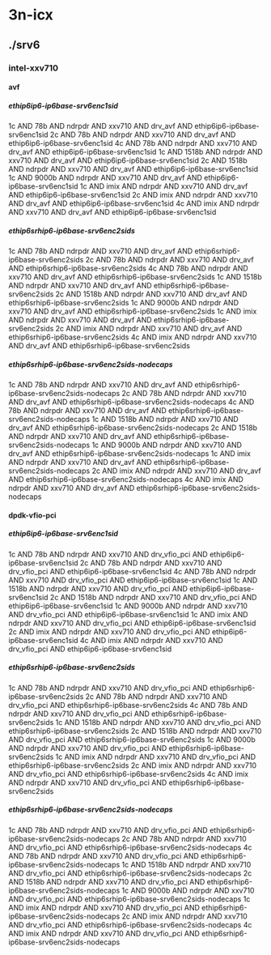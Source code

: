 # 3n-icx
## ./srv6
### intel-xxv710
#### avf
##### ethip6ip6-ip6base-srv6enc1sid
1c AND 78b AND ndrpdr AND xxv710 AND drv_avf AND ethip6ip6-ip6base-srv6enc1sid
2c AND 78b AND ndrpdr AND xxv710 AND drv_avf AND ethip6ip6-ip6base-srv6enc1sid
4c AND 78b AND ndrpdr AND xxv710 AND drv_avf AND ethip6ip6-ip6base-srv6enc1sid
1c AND 1518b AND ndrpdr AND xxv710 AND drv_avf AND ethip6ip6-ip6base-srv6enc1sid
2c AND 1518b AND ndrpdr AND xxv710 AND drv_avf AND ethip6ip6-ip6base-srv6enc1sid
1c AND 9000b AND ndrpdr AND xxv710 AND drv_avf AND ethip6ip6-ip6base-srv6enc1sid
1c AND imix AND ndrpdr AND xxv710 AND drv_avf AND ethip6ip6-ip6base-srv6enc1sid
2c AND imix AND ndrpdr AND xxv710 AND drv_avf AND ethip6ip6-ip6base-srv6enc1sid
4c AND imix AND ndrpdr AND xxv710 AND drv_avf AND ethip6ip6-ip6base-srv6enc1sid
##### ethip6srhip6-ip6base-srv6enc2sids
1c AND 78b AND ndrpdr AND xxv710 AND drv_avf AND ethip6srhip6-ip6base-srv6enc2sids
2c AND 78b AND ndrpdr AND xxv710 AND drv_avf AND ethip6srhip6-ip6base-srv6enc2sids
4c AND 78b AND ndrpdr AND xxv710 AND drv_avf AND ethip6srhip6-ip6base-srv6enc2sids
1c AND 1518b AND ndrpdr AND xxv710 AND drv_avf AND ethip6srhip6-ip6base-srv6enc2sids
2c AND 1518b AND ndrpdr AND xxv710 AND drv_avf AND ethip6srhip6-ip6base-srv6enc2sids
1c AND 9000b AND ndrpdr AND xxv710 AND drv_avf AND ethip6srhip6-ip6base-srv6enc2sids
1c AND imix AND ndrpdr AND xxv710 AND drv_avf AND ethip6srhip6-ip6base-srv6enc2sids
2c AND imix AND ndrpdr AND xxv710 AND drv_avf AND ethip6srhip6-ip6base-srv6enc2sids
4c AND imix AND ndrpdr AND xxv710 AND drv_avf AND ethip6srhip6-ip6base-srv6enc2sids
##### ethip6srhip6-ip6base-srv6enc2sids-nodecaps
1c AND 78b AND ndrpdr AND xxv710 AND drv_avf AND ethip6srhip6-ip6base-srv6enc2sids-nodecaps
2c AND 78b AND ndrpdr AND xxv710 AND drv_avf AND ethip6srhip6-ip6base-srv6enc2sids-nodecaps
4c AND 78b AND ndrpdr AND xxv710 AND drv_avf AND ethip6srhip6-ip6base-srv6enc2sids-nodecaps
1c AND 1518b AND ndrpdr AND xxv710 AND drv_avf AND ethip6srhip6-ip6base-srv6enc2sids-nodecaps
2c AND 1518b AND ndrpdr AND xxv710 AND drv_avf AND ethip6srhip6-ip6base-srv6enc2sids-nodecaps
1c AND 9000b AND ndrpdr AND xxv710 AND drv_avf AND ethip6srhip6-ip6base-srv6enc2sids-nodecaps
1c AND imix AND ndrpdr AND xxv710 AND drv_avf AND ethip6srhip6-ip6base-srv6enc2sids-nodecaps
2c AND imix AND ndrpdr AND xxv710 AND drv_avf AND ethip6srhip6-ip6base-srv6enc2sids-nodecaps
4c AND imix AND ndrpdr AND xxv710 AND drv_avf AND ethip6srhip6-ip6base-srv6enc2sids-nodecaps
#### dpdk-vfio-pci
##### ethip6ip6-ip6base-srv6enc1sid
1c AND 78b AND ndrpdr AND xxv710 AND drv_vfio_pci AND ethip6ip6-ip6base-srv6enc1sid
2c AND 78b AND ndrpdr AND xxv710 AND drv_vfio_pci AND ethip6ip6-ip6base-srv6enc1sid
4c AND 78b AND ndrpdr AND xxv710 AND drv_vfio_pci AND ethip6ip6-ip6base-srv6enc1sid
1c AND 1518b AND ndrpdr AND xxv710 AND drv_vfio_pci AND ethip6ip6-ip6base-srv6enc1sid
2c AND 1518b AND ndrpdr AND xxv710 AND drv_vfio_pci AND ethip6ip6-ip6base-srv6enc1sid
1c AND 9000b AND ndrpdr AND xxv710 AND drv_vfio_pci AND ethip6ip6-ip6base-srv6enc1sid
1c AND imix AND ndrpdr AND xxv710 AND drv_vfio_pci AND ethip6ip6-ip6base-srv6enc1sid
2c AND imix AND ndrpdr AND xxv710 AND drv_vfio_pci AND ethip6ip6-ip6base-srv6enc1sid
4c AND imix AND ndrpdr AND xxv710 AND drv_vfio_pci AND ethip6ip6-ip6base-srv6enc1sid
##### ethip6srhip6-ip6base-srv6enc2sids
1c AND 78b AND ndrpdr AND xxv710 AND drv_vfio_pci AND ethip6srhip6-ip6base-srv6enc2sids
2c AND 78b AND ndrpdr AND xxv710 AND drv_vfio_pci AND ethip6srhip6-ip6base-srv6enc2sids
4c AND 78b AND ndrpdr AND xxv710 AND drv_vfio_pci AND ethip6srhip6-ip6base-srv6enc2sids
1c AND 1518b AND ndrpdr AND xxv710 AND drv_vfio_pci AND ethip6srhip6-ip6base-srv6enc2sids
2c AND 1518b AND ndrpdr AND xxv710 AND drv_vfio_pci AND ethip6srhip6-ip6base-srv6enc2sids
1c AND 9000b AND ndrpdr AND xxv710 AND drv_vfio_pci AND ethip6srhip6-ip6base-srv6enc2sids
1c AND imix AND ndrpdr AND xxv710 AND drv_vfio_pci AND ethip6srhip6-ip6base-srv6enc2sids
2c AND imix AND ndrpdr AND xxv710 AND drv_vfio_pci AND ethip6srhip6-ip6base-srv6enc2sids
4c AND imix AND ndrpdr AND xxv710 AND drv_vfio_pci AND ethip6srhip6-ip6base-srv6enc2sids
##### ethip6srhip6-ip6base-srv6enc2sids-nodecaps
1c AND 78b AND ndrpdr AND xxv710 AND drv_vfio_pci AND ethip6srhip6-ip6base-srv6enc2sids-nodecaps
2c AND 78b AND ndrpdr AND xxv710 AND drv_vfio_pci AND ethip6srhip6-ip6base-srv6enc2sids-nodecaps
4c AND 78b AND ndrpdr AND xxv710 AND drv_vfio_pci AND ethip6srhip6-ip6base-srv6enc2sids-nodecaps
1c AND 1518b AND ndrpdr AND xxv710 AND drv_vfio_pci AND ethip6srhip6-ip6base-srv6enc2sids-nodecaps
2c AND 1518b AND ndrpdr AND xxv710 AND drv_vfio_pci AND ethip6srhip6-ip6base-srv6enc2sids-nodecaps
1c AND 9000b AND ndrpdr AND xxv710 AND drv_vfio_pci AND ethip6srhip6-ip6base-srv6enc2sids-nodecaps
1c AND imix AND ndrpdr AND xxv710 AND drv_vfio_pci AND ethip6srhip6-ip6base-srv6enc2sids-nodecaps
2c AND imix AND ndrpdr AND xxv710 AND drv_vfio_pci AND ethip6srhip6-ip6base-srv6enc2sids-nodecaps
4c AND imix AND ndrpdr AND xxv710 AND drv_vfio_pci AND ethip6srhip6-ip6base-srv6enc2sids-nodecaps
